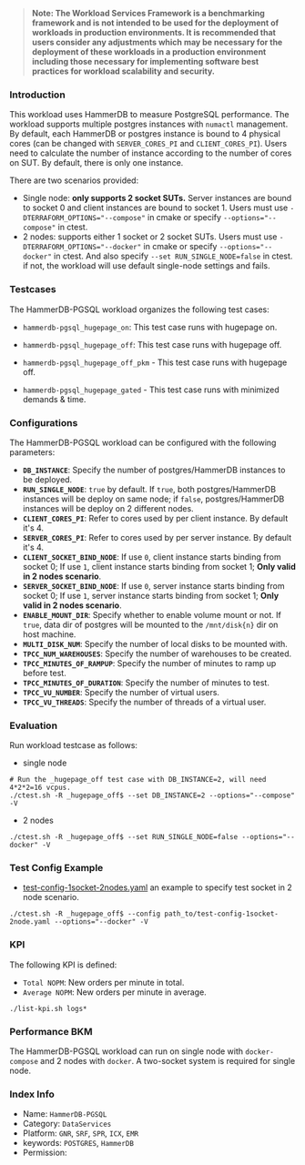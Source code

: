 >
> **Note: The Workload Services Framework is a benchmarking framework and is not intended to be used for the deployment of workloads in production environments. It is recommended that users consider any adjustments which may be necessary for the deployment of these workloads in a production environment including those necessary for implementing software best practices for workload scalability and security.**
>
### Introduction

This workload uses HammerDB to measure PostgreSQL performance. The workload supports multiple postgres instances with `numactl` management. By default, each HammerDB or postgres instance is bound to 4 physical cores (can be changed with `SERVER_CORES_PI` and `CLIENT_CORES_PI`). Users need to calculate the number of instance according to the number of cores on SUT. By default, there is only one instance. 

There are two scenarios provided:

- Single node: **only supports 2 socket SUTs.** Server instances are bound to socket 0 and client instances are bound to socket 1. Users must use `-DTERRAFORM_OPTIONS="--compose"` in cmake or specify `--options="--compose"` in ctest.
- 2 nodes: supports either 1 socket or 2 socket SUTs. Users must use `-DTERRAFORM_OPTIONS="--docker"` in cmake or specify `--options="--docker"` in ctest. And also specify `--set RUN_SINGLE_NODE=false` in ctest. if not, the workload will use default single-node settings and fails.

### Testcases

The HammerDB-PGSQL workload organizes the following test cases:  

* `hammerdb-pgsql_hugepage_on`: This test case runs with hugepage on.
* `hammerdb-pgsql_hugepage_off`: This test case runs with hugepage off.
* `hammerdb-pgsql_hugepage_off_pkm` - This test case runs with hugepage off.

* `hammerdb-pgsql_hugepage_gated` - This test case runs with minimized demands & time.

### Configurations

The HammerDB-PGSQL workload can be configured with the following parameters:  

- **`DB_INSTANCE`**: Specify the number of postgres/HammerDB instances to be deployed.
- **`RUN_SINGLE_NODE`**: `true` by default. If `true`, both postgres/HammerDB instances will be deploy on same node; if `false`, postgres/HammerDB instances will be deploy on 2 different nodes.
- **`CLIENT_CORES_PI`**: Refer to cores used by per client instance. By default it's 4.
- **`SERVER_CORES_PI`**: Refer to cores used by per server instance. By default it's 4.
- **`CLIENT_SOCKET_BIND_NODE`**: If use `0`, client instance starts binding from socket 0; If use `1`, client instance starts binding from socket 1;  **Only valid in 2 nodes scenario**.
- **`SERVER_SOCKET_BIND_NODE`**: If use `0`, server instance starts binding from socket 0; If use `1`, server instance starts binding from socket 1;  **Only valid in 2 nodes scenario**.
- **`ENABLE_MOUNT_DIR`**: Specify whether to enable volume mount or not. If `true`, data dir of postgres will be mounted to the `/mnt/disk{n}` dir on host machine.
- **`MULTI_DISK_NUM`**: Specify the number of local disks to be mounted with.
- **`TPCC_NUM_WAREHOUSES`**: Specify the number of warehouses to be created.
- **`TPCC_MINUTES_OF_RAMPUP`**: Specify the number of minutes to ramp up before test.
- **`TPCC_MINUTES_OF_DURATION`**: Specify the number of minutes to test.
- **`TPCC_VU_NUMBER`**: Specify the number of virtual users.
- **`TPCC_VU_THREADS`**: Specify the number of threads of a virtual user.

### Evaluation

Run workload testcase as follows:

* single node

```
# Run the _hugepage_off test case with DB_INSTANCE=2, will need 4*2*2=16 vcpus.
./ctest.sh -R _hugepage_off$ --set DB_INSTANCE=2 --options="--compose" -V
```

* 2 nodes

```
./ctest.sh -R _hugepage_off$ --set RUN_SINGLE_NODE=false --options="--docker" -V
```

### Test Config Example

*  [test-config-1socket-2nodes.yaml](test-config/test-config-1socket-2nodes.yaml) an example to specify test socket in 2 node scenario.

```
./ctest.sh -R _hugepage_off$ --config path_to/test-config-1socket-2node.yaml --options="--docker" -V
```

### KPI

The following KPI is defined:

- `Total NOPM`: New orders per minute in total.
- `Average NOPM`: New orders per minute in average.

```
./list-kpi.sh logs*
```

### Performance BKM

The HammerDB-PGSQL workload can run on single node with `docker-compose` and 2 nodes with `docker`. A two-socket system is required for single node.

### Index Info

- Name: `HammerDB-PGSQL`
- Category: `DataServices`
- Platform: `GNR`, `SRF`, `SPR`, `ICX`, `EMR`
- keywords: `POSTGRES`, `HammerDB`
- Permission:
